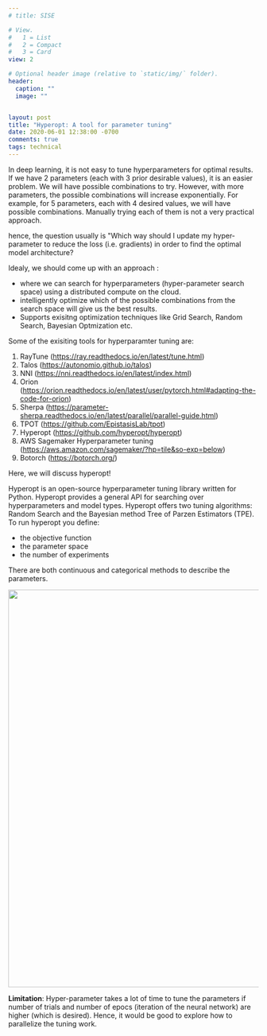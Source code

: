 ```yaml
---
# title: SISE

# View.
#   1 = List
#   2 = Compact
#   3 = Card
view: 2

# Optional header image (relative to `static/img/` folder).
header:
  caption: ""
  image: ""


layout: post
title: "Hyperopt: A tool for parameter tuning"
date: 2020-06-01 12:38:00 -0700
comments: true
tags: technical
---
```


In deep learning, it is not easy to tune hyperparameters for optimal results. If we have 2 parameters (each with 3 prior desirable values), it is an easier problem. We will have possible combinations to try. However, with more parameters, the possible combinations will increase exponentially. For example, for 5 parameters, each with 4 desired values, we will have possible combinations. Manually trying each of them is not a very practical approach.

hence, the question usually is "Which way should I update my hyper-parameter to reduce the loss (i.e. gradients) in order to find the optimal model architecture?

Idealy, we should come up with an approach : 

* where we can search for hyperparameters (hyper-parameter search space) using a distributed compute on the cloud.
* intelligently optimize which of the possible combinations from the search space will give us the best results.
* Supports exisitng optimization techniques like Grid Search, Random Search, Bayesian Optmization etc.

Some of the exisiting tools for hyperparamter tuning are:
1. RayTune (https://ray.readthedocs.io/en/latest/tune.html)
2. Talos (https://autonomio.github.io/talos)
3. NNI (https://nni.readthedocs.io/en/latest/index.html)
4. Orion (https://orion.readthedocs.io/en/latest/user/pytorch.html#adapting-the-code-for-orion)
5. Sherpa (https://parameter-sherpa.readthedocs.io/en/latest/parallel/parallel-guide.html)
6. TPOT (https://github.com/EpistasisLab/tpot)
7. Hyperopt (https://github.com/hyperopt/hyperopt)
8. AWS Sagemaker Hyperparameter tuning (https://aws.amazon.com/sagemaker/?hp=tile&so-exp=below)
9. Botorch (https://botorch.org/)

Here, we will discuss hyperopt!

Hyperopt is an open-source hyperparameter tuning library written for Python. Hyperopt provides a general API for searching over hyperparameters and model types. Hyperopt offers two tuning algorithms: Random Search and the Bayesian method Tree of Parzen Estimators (TPE). To run hyperopt you define:
* the objective function
* the parameter space
* the number of experiments 

There are both continuous and categorical methods to describe the parameters.

<img src="/img/hyperopt.png " width="600" height="800" />

**Limitation**:
Hyper-parameter takes a lot of time to tune the parameters if number of trials and number of epocs (iteration of the neural network) are higher (which is desired). Hence, it would be good to explore how to parallelize the tuning work.


